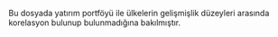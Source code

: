 Bu dosyada yatırım portföyü ile ülkelerin gelişmişlik düzeyleri arasında korelasyon bulunup bulunmadığına bakılmıştır.
